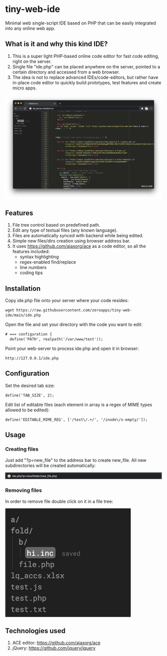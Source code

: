 # tiny-web-ide
Minimal web single-script IDE based on PHP that can be easily integrated into any online web app.


## What is it and why this kind IDE?
1. This is a super light PHP-based online code editor for fast code editing, right on the server.
1. Single file "ide.php" can be placed anywhere on the server, pointed to a certain directory and accessed from a web browser.
1. The idea is not to replace advanced IDEs/code-editors, but rather have in-place code editor to quickly build prototypes, test features and create micro apps.


![IDE Screenshot](https://raw.githubusercontent.com/zeroapps/tiny-web-ide/main/docs/ide.png)


## Features
1. File tree control based on predefined path.
1. Edit any type of textual files (any known language).
1. Files are automatically synced with backend while being edited.
1. Simple new files/dirs creation using browser address bar.
1. It uses https://github.com/ajaxorg/ace as a code editor, so all the features included:
   - syntax highlighting
   - regex-enabled find/replace
   - line numbers
   - coding tips


## Installation
Copy ide.php file onto your server where your code resides:
```
wget https://raw.githubusercontent.com/zeroapps/tiny-web-ide/main/ide.php
```

Open the file and set your directory with the code you want to edit:
```
# === configuration {
  define('PATH', realpath('/var/www/test'));
```

Point your web-server to process ide.php and open it in browser:
```
http://127.0.0.1/ide.php
```

## Configuration
Set the desired tab size:
```
define('TAB_SIZE', 2);
```

Edit list of editable files (each element in array is a regex of MIME types allowed to be edited):
```
define('EDITABLE_MIME_REG', ['/text\/.+/', '/inode\/x-empty/']);
```

## Usage
### Creating files
Just add "?p=new_file" to the address bar to create new_file. All new subdirectories will be created automatically:

![IDE - create new file](https://raw.githubusercontent.com/zeroapps/tiny-web-ide/main/docs/ide_new_file.png)


### Removing files
In order to remove file double click on it in a file tree:

![IDE - remove file](https://raw.githubusercontent.com/zeroapps/tiny-web-ide/main/docs/ide_remove_file.png)



## Technologies used
1. ACE editor: https://github.com/ajaxorg/ace
1. jQuery: https://github.com/jquery/jquery
